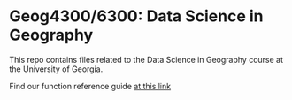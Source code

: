 # Geog4300/6300: Data Science in Geography 

This repo contains files related to the Data Science in Geography course at the University of Georgia.

Find our function reference guide [at this link](https://docs.google.com/document/d/1XBwl4OTGoD1tdZg4r7ZHwp5_Gyq-NBadvZQ9nkrB-n0/edit?usp=sharing)
